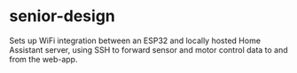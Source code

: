 # senior-design

Sets up WiFi integration between an ESP32 and locally hosted Home Assistant server, using SSH to forward sensor and motor control data to and from the web-app.
